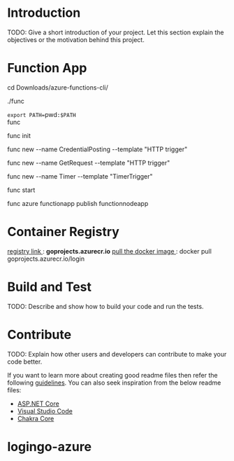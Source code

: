 # Introduction 
TODO: Give a short introduction of your project. Let this section explain the objectives or the motivation behind this project. 

# Function App

cd Downloads/azure-functions-cli/ </br>

./func </br>


`export PATH=`pwd`:$PATH` </br>
func

func init </br>

func new --name CredentialPosting --template "HTTP trigger" </br>

func new --name GetRequest --template "HTTP trigger" </br>

func new --name Timer --template "TimerTrigger" </br>

func start </br>

func azure functionapp publish functionnodeapp </br>

# Container Registry

<ins> registry link </ins> : **goprojects.azurecr.io**
<ins> pull the docker image </ins> : docker pull goprojects.azurecr.io/login


# Build and Test
TODO: Describe and show how to build your code and run the tests. 

# Contribute
TODO: Explain how other users and developers can contribute to make your code better. 

If you want to learn more about creating good readme files then refer the following [guidelines](https://docs.microsoft.com/en-us/azure/devops/repos/git/create-a-readme?view=azure-devops). You can also seek inspiration from the below readme files:
- [ASP.NET Core](https://github.com/aspnet/Home)
- [Visual Studio Code](https://github.com/Microsoft/vscode)
- [Chakra Core](https://github.com/Microsoft/ChakraCore)


# logingo-azure
